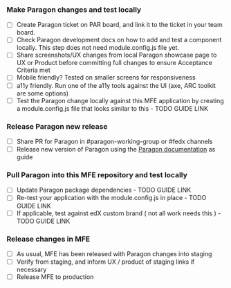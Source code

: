 ### Make Paragon changes and test locally

* [ ] Create Paragon ticket on PAR board, and link it to the ticket in your team board.
* [ ] Check Paragon development docs on how to add and test a component locally. This step does not need module.config.js file yet.
* [ ] Share screenshots/UX changes from local Paragon showcase page to UX or Product before committing full changes to ensure Acceptance Criteria met
* [ ] Mobile friendly? Tested on smaller screens for responsiveness
* [ ] a11y friendly. Run one of the a11y tools against the UI (axe, ARC toolkit are some options)
* [ ] Test the Paragon change locally against this MFE application by creating a module.config.js file that looks similar to this  - TODO GUIDE LINK

### Release Paragon new release

* [ ] Share PR for Paragon in #paragon-working-group or #fedx channels
* [ ] Release new version of Paragon using the [Paragon documentation](https://github.com/edx/paragon#semantic-release) as guide

### Pull Paragon into this MFE repository and test locally

* [ ] Update Paragon package dependencies  - TODO GUIDE LINK
* [ ] Re-test your application with the module.config.js in place  - TODO GUIDE LINK
* [ ] If applicable, test against edX custom brand ( not all work needs this ) - TODO GUIDE LINK

### Release changes in MFE
* [ ] As usual, MFE has been released with Paragon changes into staging
* [ ] Verify from staging, and inform UX / product of staging links if necessary
* [ ] Release MFE to production
